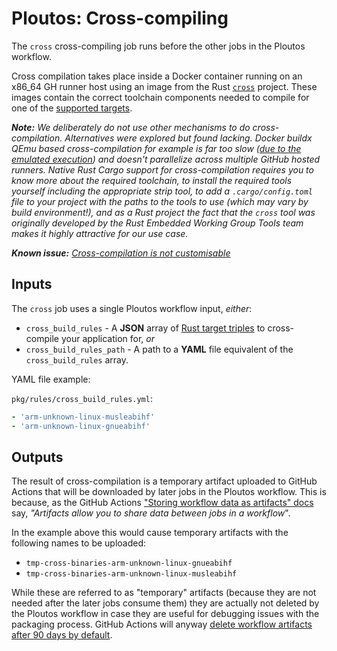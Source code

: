 # Ploutos: Cross-compiling

The `cross` cross-compiling job runs before the other jobs in the Ploutos workflow.

Cross compilation takes place inside a Docker container running on an x86_64 GH runner host using an image from the Rust [`cross`](https://github.com/cross-rs/cross) project. These images contain the correct toolchain components needed to compile for one of the [supported targets](https://github.com/cross-rs/cross#supported-targets).

_**Note:** We deliberately do not use other mechanisms to do cross-compilation. Alternatives were explored but found lacking. Docker buildx QEmu based cross-compilation for example is far too slow ([due to the emulated execution](https://github.com/multiarch/qemu-user-static/issues/176#issuecomment-1191078533)) and doesn't parallelize across multiple GitHub hosted runners. Native Rust Cargo support for cross-compilation requires you to know more about the required toolchain, to install the required tools yourself including the appropriate strip tool, to add a `.cargo/config.toml` file to your project with the paths to the tools to use (which may vary by build environment!), and as a Rust project the fact that the `cross` tool was originally developed by the Rust Embedded Working Group Tools team makes it highly attractive for our use case._

_**Known issue:** [Cross-compilation is not customisable](https://github.com/NLnetLabs/.github/issues/42)_

## Inputs

The `cross` job uses a single Ploutos workflow input, _either_:

- `cross_build_rules` - A **JSON** array of [Rust target triples](https://doc.rust-lang.org/nightly/rustc/platform-support.html) to cross-compile your application for, _or_
- `cross_build_rules_path` - A path to a **YAML** file equivalent of the `cross_build_rules` array.

YAML file example:

`pkg/rules/cross_build_rules.yml`:
```yaml
- 'arm-unknown-linux-musleabihf'
- 'arm-unknown-linux-gnueabihf'
```

## Outputs

The result of cross-compilation is a temporary artifact uploaded to GitHub Actions that will be downloaded by later jobs in the Ploutos workflow. This is because, as the GitHub Actions ["Storing workflow data as artifacts" docs](https://docs.github.com/en/actions/using-workflows/storing-workflow-data-as-artifacts) say, _"Artifacts allow you to share data between jobs in a workflow_".

In the example above this would cause temporary artifacts with the following names to be uploaded:

- `tmp-cross-binaries-arm-unknown-linux-gnueabihf`
- `tmp-cross-binaries-arm-unknown-linux-musleabihf`

While these are referred to as "temporary" artifacts (because they are not needed after the later jobs consume them) they are actually not deleted by the Ploutos workflow in case they are useful for debugging issues with the packaging process. GitHub Actions will anyway [delete workflow artifacts after 90 days by default](https://docs.github.com/en/actions/using-workflows/storing-workflow-data-as-artifacts#about-workflow-artifacts).